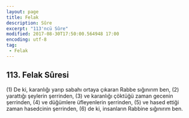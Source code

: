 ```yaml
---
layout: page
title: Felak
description: Sûre
excerpt: "113'ncü Sûre"
modified: 2017-08-30T17:50:00.564948 17:00
encoding: utf-8
tag: 
 - Felak
---
```


## 113. Felak Sûresi

(1) De ki, karanlığı yarıp sabahı ortaya çıkaran Rabbe sığınırım ben,
(2) yarattığı şeylerin şerrinden,
(3) ve karanlığı çöktüğü zaman gecenin şerrinden,
(4) ve düğümlere üfleyenlerin şerrinden,
(5) ve hased ettiği zaman hasedcinin şerrinden,
(6) de ki, insanların Rabbine sığınırım ben.
